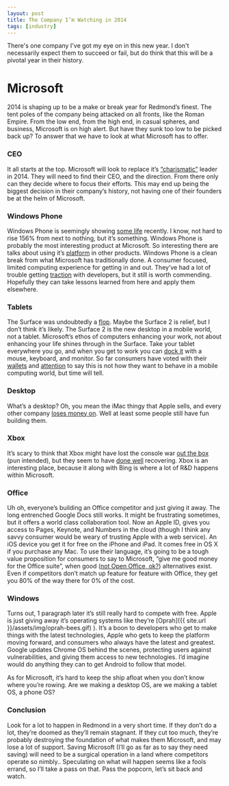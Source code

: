 ```yaml
---
layout: post
title: The Company I’m Watching in 2014
tags: [industry]
---
```


There's one company I've got my eye on in this new year. I don't necessarily expect them to succeed or fail, but do think that this will be a pivotal year in their history.

# Microsoft

2014 is shaping up to be a make or break year for Redmond’s finest. The tent poles of the company being attacked on all fronts, like the Roman Empire. From the low end, from the high end, in casual spheres, and business, Microsoft is on high alert. But have they sunk too low to be picked back up? To answer that we have to look at what Microsoft has to offer.

### CEO

It all starts at the top. Microsoft will look to replace it’s [“charismatic”](https://www.youtube.com/watch?v=wvsboPUjrGc) leader in 2014. They will need to find their CEO, and the direction. From there only can they decide where to focus their efforts. This may end up being the biggest decision in their company’s history, not having one of their founders be at the helm of Microsoft.

### Windows Phone

Windows Phone is seemingly showing [some life](https://www.geekwire.com/2013/windows-phone-grows-market-share-android-dominates-apple-slips-latest-idc-rankings/) recently. I know, not hard to rise 156% from next to nothing, but it’s something. Windows Phone is probably the most interesting product at Microsoft. So interesting there are talks about using it’s [platform](http://www.zdnet.com/article/what-comes-next-after-windows-8-1/) in other products. Windows Phone is a clean break from what Microsoft has traditionally done. A consumer focused, limited computing experience for getting in and out. They’ve had a lot of trouble getting [traction](https://www.geekwire.com/2013/aviary-stops-work-windows-windows-phone-photo-sdk-citing-lack-general-platform-traction/) with developers, but it still is worth commending. Hopefully they can take lessons learned from here and apply them elsewhere.

### Tablets

The Surface was undoubtedly a [flop](https://www.theverge.com/2013/7/18/4535976/microsoft-lost-900-million-on-surface-rt). Maybe the Surface 2 is relief, but I don’t think it’s likely. The Surface 2 is the new desktop in a mobile world, not a tablet. Microsoft’s ethos of computers enhancing your work, not about enhancing your life shines through in the Surface. Take your tablet everywhere you go, and when you get to work you can [dock it](https://betanews.com/2013/09/24/surface-blades-true-innovation-from-microsoft/) with a mouse, keyboard, and monitor. So far consumers have voted with their [wallets](https://www.apple.com/newsroom/2013/01/23Apple-Reports-Record-Results/) and [attention](https://venturebeat.com/2013/06/24/ipad-web-browsing-share-hits-5-month-high/) to say this is not how they want to behave in a mobile computing world, but time will tell.

### Desktop

What’s a desktop? Oh, you mean the iMac thingy that Apple sells, and every other company [loses money on](https://gigaom.com/2013/12/03/idc-reduces-2013-pc-sales-forecast-down-15-percent-in-consumer-markets/). Well at least some people still have fun building them.

### Xbox

It’s scary to think that Xbox might have lost the console war [out the box](http://blog.roguecode.co.za/Amazon-review-from-PS4-Xbox-One-next-gen-console-wars) (pun intended), but they seem to have [done well](https://news.xbox.com/2013/12/11/xbox-one-december-announcement/) recovering. Xbox is an interesting place, because it along with Bing is where a lot of R&D happens within Microsoft.

### Office

Uh oh, everyone’s building an Office competitor and just giving it away. The long entrenched Google Docs still works. It might be frustrating sometimes, but it offers a world class collaboration tool. Now an Apple ID, gives you access to Pages, Keynote, and Numbers in the cloud (though I think any savvy consumer would be weary of trusting Apple with a web service). An iOS device you get it for free on the iPhone and iPad. It comes free in OS X if you purchase any Mac. To use their language, it’s going to be a tough value proposition for consumers to say to Microsoft, “give me good money for the Office suite”, when good ([not Open Office, ok?](https://www.openoffice.org)) alternatives exist. Even if competitors don’t match up feature for feature with Office, they get you 80% of the way there for 0% of the cost.

### Windows

Turns out, 1 paragraph later it’s still really hard to compete with free. Apple is just giving away it’s operating systems like they’re [Oprah]({{ site.url }}/assets/img/oprah-bees.gif)
). It’s a boon to developers who get to make things with the latest technologies, Apple who gets to keep the platform moving forward, and consumers who always have the latest and greatest. Google updates Chrome OS behind the scenes, protecting users against vulnerabilities, and giving them access to new technologies. I’d imagine would do anything they can to get Android to follow that model.

As for Microsoft, it’s hard to keep the ship afloat when you don’t know where you’re rowing. Are we making a desktop OS, are we making a tablet OS, a phone OS?

### Conclusion

Look for a lot to happen in Redmond in a very short time. If they don’t do a lot, they’re doomed as they’ll remain stagnant. If they cut too much, they’re probably destroying the foundation of what makes them Microsoft, and may lose a lot of support. Saving Microsoft (I’ll go as far as to say they need saving) will need to be a surgical operation in a land where competitors operate so nimbly.. Speculating on what will happen seems like a fools errand, so I’ll take a pass on that. Pass the popcorn, let’s sit back and watch.
